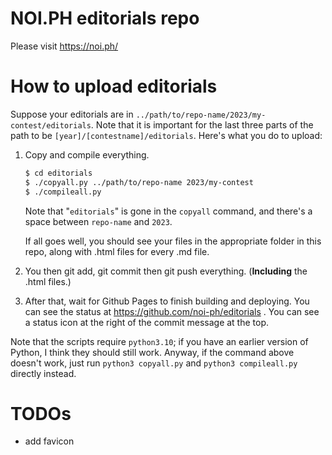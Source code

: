 # NOI.PH editorials repo

Please visit https://noi.ph/


# How to upload editorials

Suppose your editorials are in `../path/to/repo-name/2023/my-contest/editorials`. Note that it is important for the last three parts of the path to be `[year]/[contestname]/editorials`. Here's what you do to upload:

1. Copy and compile everything.

    ```bash
    $ cd editorials
    $ ./copyall.py ../path/to/repo-name 2023/my-contest
    $ ./compileall.py
    ```

    Note that "`editorials`" is gone in the `copyall` command, and there's a space between `repo-name` and `2023`.

    If all goes well, you should see your files in the appropriate folder in this repo, along with .html files for every .md file.

2. You then git add, git commit then git push everything. (**Including** the .html files.)

3. After that, wait for Github Pages to finish building and deploying. You can see the status at https://github.com/noi-ph/editorials . You can see a status icon at the right of the commit message at the top.

Note that the scripts require `python3.10`; if you have an earlier version of Python, I think they should still work. Anyway, if the command above doesn't work, just run `python3 copyall.py` and `python3 compileall.py` directly instead.



# TODOs

- add favicon
